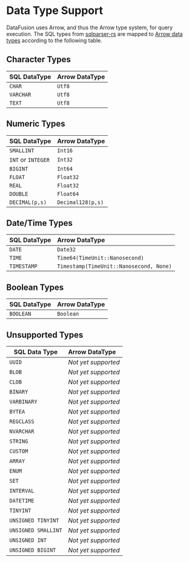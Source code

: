 <!---
  Licensed to the Apache Software Foundation (ASF) under one
  or more contributor license agreements.  See the NOTICE file
  distributed with this work for additional information
  regarding copyright ownership.  The ASF licenses this file
  to you under the Apache License, Version 2.0 (the
  "License"); you may not use this file except in compliance
  with the License.  You may obtain a copy of the License at

    http://www.apache.org/licenses/LICENSE-2.0

  Unless required by applicable law or agreed to in writing,
  software distributed under the License is distributed on an
  "AS IS" BASIS, WITHOUT WARRANTIES OR CONDITIONS OF ANY
  KIND, either express or implied.  See the License for the
  specific language governing permissions and limitations
  under the License.
-->

# Data Type Support

DataFusion uses Arrow, and thus the Arrow type system, for query
execution. The SQL types from
[sqlparser-rs](https://github.com/sqlparser-rs/sqlparser-rs/blob/main/src/ast/data_type.rs#L27)
are mapped to [Arrow data types](https://docs.rs/arrow/latest/arrow/datatypes/enum.DataType.html) according to the following table.

## Character Types

| SQL DataType   | Arrow DataType                                                           |
|----------------|--------------------------------------------------------------------------|
| `CHAR`         | `Utf8`                                                                   |
| `VARCHAR`      | `Utf8`                                                                   |
| `TEXT`         | `Utf8`                                                                   |

## Numeric Types

| SQL DataType       | Arrow DataType    |
|--------------------|:------------------|
| `SMALLINT`         | `Int16`           |
| `INT` or `INTEGER` | `Int32`           |
| `BIGINT`           | `Int64`           |
| `FLOAT`            | `Float32`         |
| `REAL`             | `Float32`         |
| `DOUBLE`           | `Float64`         |
| `DECIMAL(p,s)`     | `Decimal128(p,s)` |


## Date/Time Types

| SQL DataType  | Arrow DataType                                                           |
|---------------|:-------------------------------------------------------------------------|
| `DATE`        | `Date32`                                                                 |
| `TIME`        | `Time64(TimeUnit::Nanosecond)`                                           |
| `TIMESTAMP`   | `Timestamp(TimeUnit::Nanosecond, None)`                                  |

## Boolean Types

| SQL DataType  | Arrow DataType |
|---------------|:---------------|
| `BOOLEAN`     | `Boolean`      |


## Unsupported Types

| SQL Data Type       | Arrow DataType                                                            |
|---------------------|:--------------------------------------------------------------------------|
| `UUID`              | _Not yet supported_                                                       |
| `BLOB`              | _Not yet supported_                                                       |
| `CLOB`              | _Not yet supported_                                                       |
| `BINARY`            | _Not yet supported_                                                       |
| `VARBINARY`         | _Not yet supported_                                                       |
| `BYTEA`             | _Not yet supported_                                                       |
| `REGCLASS`          | _Not yet supported_                                                       |
| `NVARCHAR`          | _Not yet supported_                                                       |
| `STRING`            | _Not yet supported_                                                       |
| `CUSTOM`            | _Not yet supported_                                                       |
| `ARRAY`             | _Not yet supported_                                                       |
| `ENUM`              | _Not yet supported_                                                       |
| `SET`               | _Not yet supported_                                                       |
| `INTERVAL`          | _Not yet supported_                                                       |
| `DATETIME`          | _Not yet supported_                                                       |
| `TINYINT`           | _Not yet supported_                                                       |
| `UNSIGNED TINYINT`  | _Not yet supported_                                                       |
| `UNSIGNED SMALLINT` | _Not yet supported_                                                       |
| `UNSIGNED INT`      | _Not yet supported_                                                       |
| `UNSIGNED BIGINT`   | _Not yet supported_                                                       |

